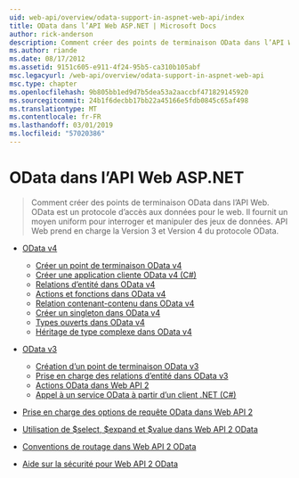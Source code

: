 ```yaml
---
uid: web-api/overview/odata-support-in-aspnet-web-api/index
title: OData dans l’API Web ASP.NET | Microsoft Docs
author: rick-anderson
description: Comment créer des points de terminaison OData dans l’API Web. OData est un protocole d’accès aux données pour le web. Il fournit un moyen uniform pour interroger et manipuler des jeux de données. Web API s...
ms.author: riande
ms.date: 08/17/2012
ms.assetid: 9151c605-e911-4f24-95b5-ca310b105abf
msc.legacyurl: /web-api/overview/odata-support-in-aspnet-web-api
msc.type: chapter
ms.openlocfilehash: 9b805bb1ed9d7b5dea53a2aaccbf471829145920
ms.sourcegitcommit: 24b1f6decbb17bb22a45166e5fdb0845c65af498
ms.translationtype: MT
ms.contentlocale: fr-FR
ms.lasthandoff: 03/01/2019
ms.locfileid: "57020386"
---
```

<a name="odata-in-aspnet-web-api"></a>OData dans l’API Web ASP.NET
====================
> Comment créer des points de terminaison OData dans l’API Web. OData est un protocole d’accès aux données pour le web. Il fournit un moyen uniform pour interroger et manipuler des jeux de données. API Web prend en charge la Version 3 et Version 4 du protocole OData.


- [OData v4](odata-v4/index.md)

    - [Créer un point de terminaison OData v4](odata-v4/create-an-odata-v4-endpoint.md)
    - [Créer une application cliente OData v4 (C#)](odata-v4/create-an-odata-v4-client-app.md)
    - [Relations d’entité dans OData v4](odata-v4/entity-relations-in-odata-v4.md)
    - [Actions et fonctions dans OData v4](odata-v4/odata-actions-and-functions.md)
    - [Relation contenant-contenu dans OData v4](odata-v4/odata-containment-in-web-api-22.md)
    - [Créer un singleton dans OData v4](odata-v4/using-a-singleton-in-an-odata-endpoint-in-web-api-22.md)
    - [Types ouverts dans OData v4](odata-v4/use-open-types-in-odata-v4.md)
    - [Héritage de type complexe dans OData v4](odata-v4/complex-type-inheritance-in-odata-v4.md)
- [OData v3](odata-v3/index.md)

    - [Création d’un point de terminaison OData v3](odata-v3/creating-an-odata-endpoint.md)
    - [Prise en charge des relations d’entité dans OData v3](odata-v3/working-with-entity-relations.md)
    - [Actions OData dans Web API 2](odata-v3/odata-actions.md)
    - [Appel à un service OData à partir d’un client .NET (C#)](odata-v3/calling-an-odata-service-from-a-net-client.md)
- [Prise en charge des options de requête OData dans Web API 2](supporting-odata-query-options.md)
- [Utilisation de $select, $expand et $value dans Web API 2 OData](using-select-expand-and-value.md)
- [Conventions de routage dans Web API 2 OData](odata-routing-conventions.md)
- [Aide sur la sécurité pour Web API 2 OData](odata-security-guidance.md)
